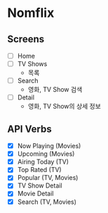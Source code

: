 # Nomflix

## Screens

- [ ] Home
- [ ] TV Shows
  - 목록
- [ ] Search
  - 영화, TV Show 검색
- [ ] Detail
  - 영화, TV Show의 상세 정보
  
## API Verbs
- [x] Now Playing (Movies)
- [x] Upcoming (Movies)
- [x] Airing Today (TV)
- [x] Top Rated (TV)
- [x] Popular (TV, Movies)
- [x] TV Show Detail
- [x] Movie Detail
- [x] Search (TV, Movies)
